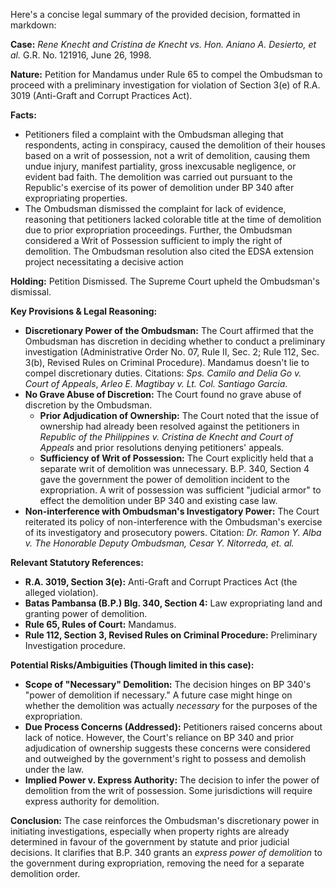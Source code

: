 Here's a concise legal summary of the provided decision, formatted in markdown:

**Case:** *Rene Knecht and Cristina de Knecht vs. Hon. Aniano A. Desierto, et al.* G.R. No. 121916, June 26, 1998.

**Nature:** Petition for Mandamus under Rule 65 to compel the Ombudsman to proceed with a preliminary investigation for violation of Section 3(e) of R.A. 3019 (Anti-Graft and Corrupt Practices Act).

**Facts:**

*   Petitioners filed a complaint with the Ombudsman alleging that respondents, acting in conspiracy, caused the demolition of their houses based on a writ of possession, not a writ of demolition, causing them undue injury, manifest partiality, gross inexcusable negligence, or evident bad faith.  The demolition was carried out pursuant to the Republic's exercise of its power of demolition under BP 340 after expropriating properties.
*   The Ombudsman dismissed the complaint for lack of evidence, reasoning that petitioners lacked colorable title at the time of demolition due to prior expropriation proceedings. Further, the Ombudsman considered a Writ of Possession sufficient to imply the right of demolition. The Ombudsman resolution also cited the EDSA extension project necessitating a decisive action

**Holding:** Petition Dismissed. The Supreme Court upheld the Ombudsman's dismissal.

**Key Provisions & Legal Reasoning:**

*   **Discretionary Power of the Ombudsman:**  The Court affirmed that the Ombudsman has discretion in deciding whether to conduct a preliminary investigation (Administrative Order No. 07, Rule II, Sec. 2; Rule 112, Sec. 3(b), Revised Rules on Criminal Procedure). Mandamus doesn't lie to compel discretionary duties.  Citations: *Sps. Camilo and Delia Go v. Court of Appeals*, *Arleo E. Magtibay v. Lt. Col. Santiago Garcia*.
*   **No Grave Abuse of Discretion:**  The Court found no grave abuse of discretion by the Ombudsman.
    *   **Prior Adjudication of Ownership:** The Court noted that the issue of ownership had already been resolved against the petitioners in *Republic of the Philippines v. Cristina de Knecht and Court of Appeals* and prior resolutions denying petitioners' appeals.
    *   **Sufficiency of Writ of Possession:**  The Court explicitly held that a separate writ of demolition was unnecessary.  B.P. 340, Section 4 gave the government the power of demolition incident to the expropriation.  A writ of possession was sufficient "judicial armor" to effect the demolition under BP 340 and existing case law.
*   **Non-interference with Ombudsman's Investigatory Power:**  The Court reiterated its policy of non-interference with the Ombudsman's exercise of its investigatory and prosecutory powers. Citation: *Dr. Ramon Y. Alba v. The Honorable Deputy Ombudsman, Cesar Y. Nitorreda, et. al.*

**Relevant Statutory References:**

*   **R.A. 3019, Section 3(e):** Anti-Graft and Corrupt Practices Act (the alleged violation).
*   **Batas Pambansa (B.P.) Blg. 340, Section 4:**  Law expropriating land and granting power of demolition.
*   **Rule 65, Rules of Court:** Mandamus.
*   **Rule 112, Section 3, Revised Rules on Criminal Procedure:** Preliminary Investigation procedure.

**Potential Risks/Ambiguities (Though limited in this case):**

*   **Scope of "Necessary" Demolition:** The decision hinges on BP 340's "power of demolition if necessary." A future case might hinge on whether the demolition was actually *necessary* for the purposes of the expropriation.
*   **Due Process Concerns (Addressed):** Petitioners raised concerns about lack of notice. However, the Court's reliance on BP 340 and prior adjudication of ownership suggests these concerns were considered and outweighed by the government's right to possess and demolish under the law.
*   **Implied Power v. Express Authority:** The decision to infer the power of demolition from the writ of possession. Some jurisdictions will require express authority for demolition.

**Conclusion:** The case reinforces the Ombudsman's discretionary power in initiating investigations, especially when property rights are already determined in favour of the government by statute and prior judicial decisions. It clarifies that B.P. 340 grants an *express power of demolition* to the government during expropriation, removing the need for a separate demolition order.
